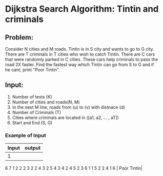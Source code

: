 # Dijkstra Search Algorithm: Tintin and criminals

## Problem:
Consider N cities and M roads. Tintin is in S city and wants to go to G city. There are T criminals in T cities who wish to catch Tintin. There are C cars that were randomly parked in C cities. These cars help criminals to pass the road 2X faster. Find the fastest way  which Tintin can go from S to G and if he cant, print "Poor Tintin".

## Input:
1. Number of tests (K)
2. Number of cities and roads(N, M)
3. In the next M line, roads from (u) to (v) with distnace (d)
4. Number of Criminals (T)
5. Cities where criminals are located in ([a1, a2, ... , aT])
6. Start and End (S, G)

### Example of Input
| Input | output |
|  :--------  | :------: |
|  1
6 7
1 2 2
2 3 2
2 4 3
2 5 4
3 4 2
4 5 2
3 6 1
1
5
2
2 4
1 6 | Poor Tintin|

